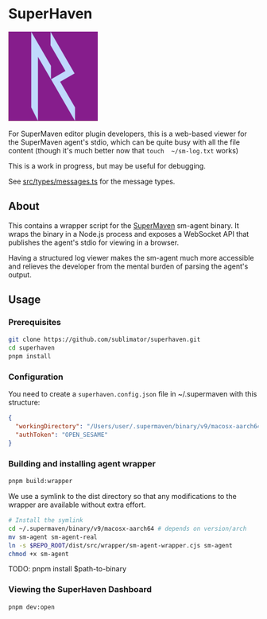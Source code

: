 # SuperHaven

![image](public/apple-touch-icon.png)

For SuperMaven editor plugin developers, this is a web-based viewer for the SuperMaven agent's stdio,
which can be quite busy with all the file content (though it's much better now that `touch  ~/sm-log.txt` works)

This is a work in progress, but may be useful for debugging.

See [src/types/messages.ts](src/types/messages.ts) for the message types.

## About

This contains a wrapper script for the [SuperMaven](https://supermaven.com/) sm-agent binary.
It wraps the binary in a Node.js process and exposes a WebSocket API that publishes the
agent's stdio for viewing in a browser.

Having a structured log viewer makes the sm-agent much more accessible and relieves
the developer from the mental burden of parsing the agent's output.

## Usage

### Prerequisites

```bash
git clone https://github.com/sublimator/superhaven.git
cd superhaven
pnpm install
```

### Configuration

You need to create a `superhaven.config.json` file in ~/.supermaven with this structure:

```json
{
  "workingDirectory": "/Users/user/.supermaven/binary/v9/macosx-aarch64",
  "authToken": "OPEN_SESAME"
}
```

### Building and installing agent wrapper

```bash
pnpm build:wrapper
```

We use a symlink to the dist directory so that any modifications to the wrapper
are available without extra effort.

```bash
# Install the symlink
cd ~/.supermaven/binary/v9/macosx-aarch64 # depends on version/arch 
mv sm-agent sm-agent-real
ln -s $REPO_ROOT/dist/src/wrapper/sm-agent-wrapper.cjs sm-agent
chmod +x sm-agent
```

TODO: pnpm install $path-to-binary

### Viewing the SuperHaven Dashboard

```bash
pnpm dev:open
```
